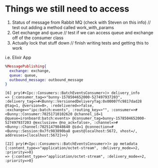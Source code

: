 # Things we still need to access

1. Status of message from Rabbit MQ (check with Steven on this info)
  // test out adding a method called work_with_params
2. Get exchange and queue
  // test if we can access queue and exchange off of the consumer class
3. Actually lock that stuff down
  // finish writing tests and getting this to work


i.e. Elixir App
```elixir
%MessagePublishing{
  exchange: exchange,
  queue: queue,
  outbound_message: outbound_message
}
```

```
[6] pry(#<Ipc::Consumers::BatchEventsConsumer>)> delivery_info
=> {:consumer_tag=>"bunny-1578504652000-527497937203", :delivery_tag=>#<Bunny::VersionedDeliveryTag:0x00007fc9817dad28 @tag=1, @version=0>, :redelivered=>false, :exchange=>"ipc:batch:events", :routing_key=>"", :consumer=>#<Bunny::Consumer:70251710102620 @channel_id=1 @queue=ironboard:batch:events> @consumer_tag=bunny-1578504652000-527497937203 @exclusive= @no_ack=false>, :channel=>#<Bunny::Channel:70251479848640 @id=1 @connection=#<Bunny::Session:0x7fc983890ba8 guest@localhost:5672, vhost=/, addresses=[localhost:5672]>>}
```

```
[22] pry(#<Ipc::Consumers::BatchEventsConsumer>)> pp metadata
{:content_type=>"application/octet-stream", :delivery_mode=>2, :priority=>0}
=> {:content_type=>"application/octet-stream", :delivery_mode=>2, :priority=>0}
```
